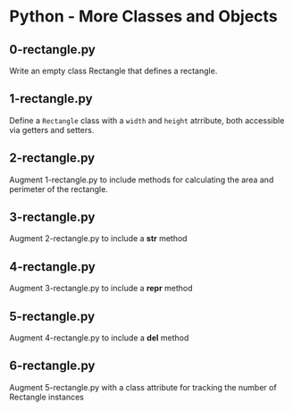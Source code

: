 # Python - More Classes and Objects

## 0-rectangle.py
Write an empty class Rectangle that defines a rectangle.

## 1-rectangle.py
Define a `Rectangle` class with a `width` and `height` atrribute, both accessible via getters and setters.

## 2-rectangle.py
Augment 1-rectangle.py to include methods for calculating the area and perimeter of the rectangle.

## 3-rectangle.py
Augment 2-rectangle.py to include a __str__ method

## 4-rectangle.py
Augment 3-rectangle.py to include a __repr__ method

## 5-rectangle.py
Augment 4-rectangle.py to include a __del__ method

## 6-rectangle.py
Augment 5-rectangle.py with a class attribute for tracking the number of Rectangle instances
